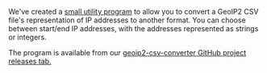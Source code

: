 We've created a
[small utility program](https://github.com/maxmind/geoip2-csv-converter) to
allow you to convert a GeoIP2 CSV file's representation of IP addresses to
another format. You can choose between start/end IP addresses, with the
addresses represented as strings or integers.

The program is available from our
[geoip2-csv-converter GitHub project releases tab.](https://github.com/maxmind/geoip2-csv-converter/releases)
